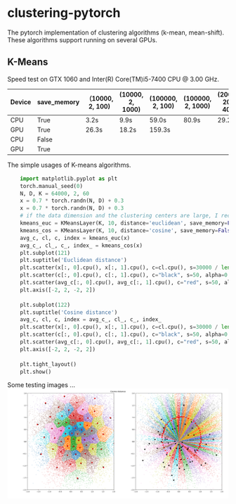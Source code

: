 # clustering-pytorch
The pytorch implementation of clustering algorithms (k-mean, mean-shift). These algorithms support running on several GPUs.

## K-Means
Speed test on GTX 1060 and Inter(R) Core(TM)i5-7400 CPU @ 3.00 GHz.  

| Device | save_memory | （10000, 2, 100) | (10000, 2, 1000) | (100000, 2, 100) | (100000, 2, 1000) | (20000, 200, 400) |
| ------ | ----------- | ---------------- | ---------------- | ---------------- | ----------------- | ----------------- |
| CPU    | True        | 3.2s             | 9.9s             | 59.0s            | 80.9s             | 29.2s             |
| GPU    | True        | 26.3s            | 18.2s            | 159.3s           |                   |                   |
| CPU    | False       |                  |                  |                  |                   |                   |
| GPU    | True        |                  |                  |                  |                   |                   |

The simple usages of K-means algorithms.
```python
    import matplotlib.pyplot as plt
    torch.manual_seed(0)
    N, D, K = 64000, 2, 60
    x = 0.7 * torch.randn(N, D) + 0.3
    x = 0.7 * torch.randn(N, D) + 0.3
    # if the data dimension and the clustering centers are large, I recommend to set save_memory=True. Otherwise, always set to False.
    kmeans_euc = KMeansLayer(K, 10, distance='euclidean', save_memory=False)  # set to cuda if necessary,
    kmeans_cos = KMeansLayer(K, 10, distance='cosine', save_memory=False)
    avg_c, cl, c, index = kmeans_euc(x)
    avg_c_, cl_, c_, index_ = kmeans_cos(x)
    plt.subplot(121)
    plt.suptitle('Euclidean distance')
    plt.scatter(x[:, 0].cpu(), x[:, 1].cpu(), c=cl.cpu(), s=30000 / len(x), cmap="tab10")
    plt.scatter(c[:, 0].cpu(), c[:, 1].cpu(), c="black", s=50, alpha=0.8)
    plt.scatter(avg_c[:, 0].cpu(), avg_c[:, 1].cpu(), c="red", s=50, alpha=0.8)
    plt.axis([-2, 2, -2, 2])

    plt.subplot(122)
    plt.suptitle('Cosine distance')
    avg_c, cl, c, index = avg_c_, cl_, c_, index_
    plt.scatter(x[:, 0].cpu(), x[:, 1].cpu(), c=cl.cpu(), s=30000 / len(x), cmap="tab10")
    plt.scatter(c[:, 0].cpu(), c[:, 1].cpu(), c="black", s=50, alpha=0.8)
    plt.scatter(avg_c[:, 0].cpu(), avg_c[:, 1].cpu(), c="red", s=50, alpha=0.8)
    plt.axis([-2, 2, -2, 2])

    plt.tight_layout()
    plt.show()
```

Some testing images ...  
![Test Images](./assets/kmeans.png)

